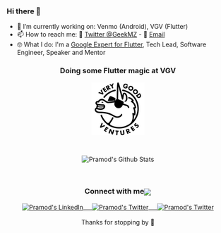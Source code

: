 ### Hi there 👋


- 🔭 I’m currently working on: Venmo (Android), VGV (Flutter)
- 📫 How to reach me: 📱 [Twitter @GeekMZ](https://twitter.com/geekmz) - 📧 [Email](mailto:mkiisoft@gmail.com)
- 🤓 What I do: I'm a [Google Expert for Flutter](https://developers.google.com/community/experts/directory/profile/profile-mariano_pablo_zorrilla_domian), Tech Lead, Software Engineer, Speaker and Mentor

<p align="center">
  <h3 align="center">Doing some Flutter magic at VGV</h3>
  <p align="center">
  <a href="https://verygood.ventures/"><img align="center" src="https://raw.githubusercontent.com/VGVentures/very_good_analysis/main/assets/vgv_logo.png"></img></a>
  </p>
</p>
<br>
<p align="center">
<img align="center" src="https://github-readme-stats.vercel.app/api?username=mkiisoft&&show_icons=true&theme=radical" alt="Pramod's Github Stats">
</p>
<br>
<div align="center">
  <h3 align="center">Connect with me<img align="center" src="https://github.com/rajput2107/rajput2107/blob/master/Assets/Handshake.gif" height="33px" /></h3> 
</div>
<p align="center">
 <a href="https://www.linkedin.com/in/marianozorrilla/" target="blank">
  <img align="center" alt="Pramod's LinkedIn" width="30px" src="https://www.vectorlogo.zone/logos/linkedin/linkedin-icon.svg" /> &nbsp; &nbsp;
 </a>
 <a href="https://twitter.com/geekmz" target="blank">
  <img align="center" alt="Pramod's Twitter" width="30px" src="https://www.vectorlogo.zone/logos/twitter/twitter-official.svg" /> &nbsp; &nbsp;
 </a>
 <a href="https://medium.com/@mkiisoft" target="blank">
  <img align="center" alt="Pramod's Twitter" width="30px" src="https://www.vectorlogo.zone/logos/medium/medium-tile.svg" />
 </a> 
  <br/>
  <br/>
  Thanks for stopping by 🦄<br/>
</p>

